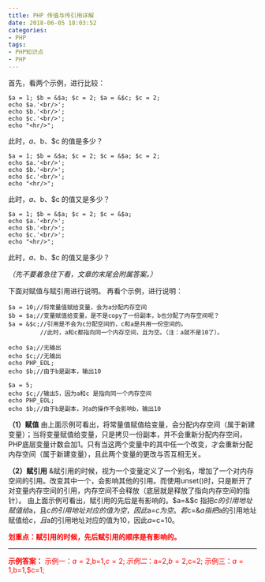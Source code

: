 ```yaml
---
title: PHP 传值与传引用详解
date: 2018-06-05 18:03:52
categories:
- PHP
tags:
- PHP知识点
- PHP
---
```

首先，看两个示例，进行比较：
```
$a = 1; $b = &$a; $c = 2; $a = &$c; $c = 2;
echo $a.'<br/>';
echo $b.'<br/>';
echo $c.'<br/>';
echo "<hr/>";
```
此时，$a、$b、$c 的值是多少？

```
$a = 1; $b = &$a; $c = 2; $c = &$a; $c = 2;
echo $a.'<br/>';
echo $b.'<br/>';
echo $c.'<br/>';
echo "<hr/>";
```
此时，$a、$b、$c 的值又是多少？

```
$a = 1; $b = &$a; $c = 2; $c = &$a;
echo $a.'<br/>';
echo $b.'<br/>';
echo $c.'<br/>';
echo "<hr/>";
```
此时，$a、$b、$c 的值又是多少？

*（先不要着急往下看，文章的末尾会附属答案。）*
<!--more-->

下面对赋值与赋引用进行说明。
再看个示例，进行说明：
```
$a = 10;//将常量值赋给变量，会为a分配内存空间
$b = $a;//变量赋值给变量，是不是copy了一份副本，b也分配了内存空间呢？
$a = &$c;//引用是不会为c分配空间的，c和a是共用一份空间的。
         //此时，a和c都指向同一个内存空间，且为空。（注：a就不是10了）。

echo $a;//无输出
echo $c;//无输出
echo PHP_EOL;
echo $b;//由于b是副本，输出10

$a = 5;
echo $c;//输出5，因为a和c 是指向同一个内存空间
echo PHP_EOL;
echo $b;//由于b是副本，对a的操作不会影响b，输出10
```
**（1）赋值**
由上面示例可看出，将常量值赋值给变量，会分配内存空间（属于新建变量）；当将变量赋值给变量，只是拷贝一份副本，并不会重新分配内存空间，PHP底层变量计数会加1。只有当这两个变量中的其中任一个改变，才会重新分配内存空间（属于新建变量），且此两个变量的更改与否互相无关。

**（2）赋引用**
&赋引用的时候，视为一个变量定义了一个别名，增加了一个对内存空间的引用。改变其中一个，会影响其他的引用。而使用unset()时，只是断开了对变量内存空间的引用，内存空间不会释放（底层就是释放了指向内存空间的指针）。
由上面示例可看出，赋引用的先后是有影响的。$a=&$c 指把$c的引用地址赋值给$a，且$c的引用地址对应的值为空，因此$a=$c为空。若$c=&$a 指把$a的引用地址赋值给$c，且$a的引用地址对应的值为10，因此$a=$c=10。

<font color="red">**划重点：赋引用的时候，先后赋引用的顺序是有影响的。**</font>

---

<font color="red">**示例答案：**
示例一：$a=2,$b=1,$c=2;
示例二：$a=2,$b=2,$c=2;
示例三：$a=1,$b=1,$c=1;
</font>